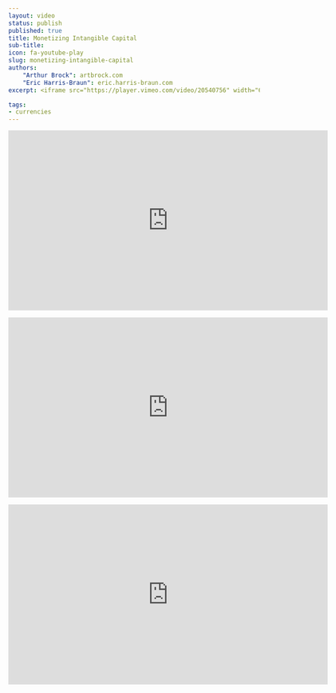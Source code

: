 ```yaml
---
layout: video
status: publish
published: true
title: Monetizing Intangible Capital
sub-title:
icon: fa-youtube-play
slug: monetizing-intangible-capital
authors:
    "Arthur Brock": artbrock.com
    "Eric Harris-Braun": eric.harris-braun.com
excerpt: <iframe src="https://player.vimeo.com/video/20540756" width="640" height="360" frameborder="0" webkitallowfullscreen mozallowfullscreen allowfullscreen></iframe>

tags:
- currencies
---
```


<a name="summit1"></a>
<iframe src="https://player.vimeo.com/video/20540756" width="640" height="360" frameborder="0" webkitallowfullscreen mozallowfullscreen allowfullscreen></iframe>

<a name="summit2"></a>
<iframe src="https://player.vimeo.com/video/20541979" width="640" height="360" frameborder="0" webkitallowfullscreen mozallowfullscreen allowfullscreen></iframe>

<a name="summit3"></a>
<iframe src="https://player.vimeo.com/video/20585303" width="640" height="360" frameborder="0" webkitallowfullscreen mozallowfullscreen allowfullscreen></iframe>